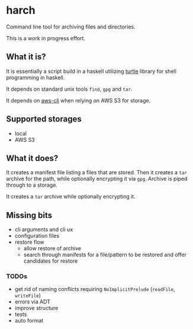 # harch

Command line tool for archiving files and directories.

This is a work in progress effort.

## What it is?

It is essentially a script build in a haskell utilizing [turtle](http://hackage.haskell.org/package/turtle) library for shell programming in haskell.

It depends on standard unix tools `find`, `gpg` and `tar`.

It depends on [aws-cli](https://aws.amazon.com/cli/) when relying on AWS S3 for storage.

## Supported storages

- local
- AWS S3

## What it does?

It creates a manifest file listing a files that are stored. Then it creates a `tar` archive for the path, while optionally encrypting it via `gpg`. Archive is piped through to a storage.

It creates a `tar` archive while optionally encrypting it.

## Missing bits

- cli arguments and cli ux
- configuration files
- restore flow
  - allow restore of archive
  - search through manifests for a file/pattern to be restored and offer candidates for restore

### TODOs

- get rid of naming conflicts requiring `NoImplicitPrelude` (`readFile`, `writeFile`)
- errors via ADT
- improve structure
- tests
- auto format

